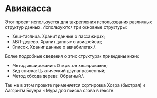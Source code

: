 # Авиакасса
Этот проект используется для закрепления использования различных структур данных.
Используются три основные структуры:
* Хеш-таблица. Хранит данные о пассажирах;
* АВЛ-дерево. Хранит данные о авиарейсах;
* Список. Хранит данные о авиабилетах.\

Более подробные сведения о этих структурах приведены ниже:
* Метод хеширования: Открытое хеширование;
* Вид списка: Циклический двунаправленный;
* Метод обхода дерева: Обратный.\

Так же в этом проекте применяется сортировка Хоара (быстрая) и Аагоритм Боуера и Мура для поиска слова в тексте.
